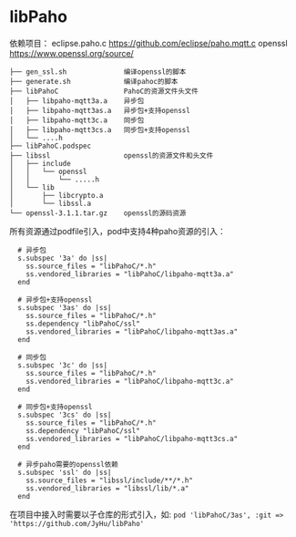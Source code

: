 # libPaho


依赖项目：
eclipse.paho.c https://github.com/eclipse/paho.mqtt.c
openssl https://www.openssl.org/source/


```
├── gen_ssl.sh              编译openssl的脚本
├── generate.sh             编译pahoc的脚本
├── libPahoC                PahoC的资源文件头文件
│   ├── libpaho-mqtt3a.a    异步包
│   ├── libpaho-mqtt3as.a   异步包+支持openssl
│   ├── libpaho-mqtt3c.a    同步包
│   ├── libpaho-mqtt3cs.a   同步包+支持openssl
│   └── ....h
├── libPahoC.podspec
├── libssl                  openssl的资源文件和头文件
│   ├── include
│   │   └── openssl
│   │       └── .....h
│   └── lib
│       ├── libcrypto.a
│       └── libssl.a
└── openssl-3.1.1.tar.gz    openssl的源码资源
```

所有资源通过podfile引入，pod中支持4种paho资源的引入：

```
  # 异步包
  s.subspec '3a' do |ss|
    ss.source_files = "libPahoC/*.h"
    ss.vendored_libraries = "libPahoC/libpaho-mqtt3a.a"
  end
 
  # 异步包+支持openssl
  s.subspec '3as' do |ss|
    ss.source_files = "libPahoC/*.h"
    ss.dependency "libPahoC/ssl"
    ss.vendored_libraries = "libPahoC/libpaho-mqtt3as.a"
  end
  
  # 同步包
  s.subspec '3c' do |ss|
    ss.source_files = "libPahoC/*.h"
    ss.vendored_libraries = "libPahoC/libpaho-mqtt3c.a"
  end
 
  # 同步包+支持openssl
  s.subspec '3cs' do |ss|
    ss.source_files = "libPahoC/*.h"
    ss.dependency "libPahoC/ssl"
    ss.vendored_libraries = "libPahoC/libpaho-mqtt3cs.a"
  end
  
  # 异步paho需要的openssl依赖
  s.subspec 'ssl' do |ss|
    ss.source_files = "libssl/include/**/*.h"
    ss.vendored_libraries = "libssl/lib/*.a"
  end
```

在项目中接入时需要以子仓库的形式引入，如:
`pod 'libPahoC/3as', :git => 'https://github.com/JyHu/libPaho'`
